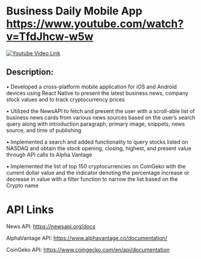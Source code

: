 # Business Daily Mobile App <br> https://www.youtube.com/watch?v=TfdJhcw-w5w

[![Youtube Video Link](https://img.youtube.com/vi/TfdJhcw-w5w/0.jpg)](https://www.youtube.com/watch?v=TfdJhcw-w5w)

## Description: 

•	Developed a cross-platform mobile application for iOS and Android devices using React Native to present the latest business news, company stock values and to track cryptocurrency prices

•	Utilized the NewsAPI to fetch and present the user with a scroll-able list of business news cards from various news sources based on the user’s search query along with introduction paragraph, primary image, snippets, news source, and time of publishing


•	Implemented a search and added functionality to query stocks listed on NASDAQ and obtain the stock opening, closing, highest, and present value through API calls to Alpha Vantage


•	Implemented the list of top 150 cryptocurrencies on CoinGeko with the current dollar value and the indicator denoting the percentage increase or decrease in value with a filter function to narrow the list based on the Crypto name




# API Links

News API: https://newsapi.org/docs

AlphaVantage API: https://www.alphavantage.co/documentation/

CoinGeko API: https://www.coingecko.com/en/api/documentation
